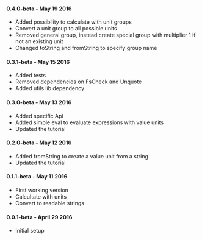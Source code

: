 #### 0.4.0-beta - May 19 2016
* Added possibility to calculate with unit groups
* Convert a unit group to all possible units
* Removed general group, instead create special group with multiplier 1 if not an existing unit
* Changed toString and fromString to specify group name

#### 0.3.1-beta - May 15 2016
* Added tests
* Removed dependencies on FsCheck and Unquote
* Added utils lib dependency

#### 0.3.0-beta - May 13 2016
* Added specific Api
* Added simple eval to evaluate expressions with value units
* Updated the tutorial

#### 0.2.0-beta - May 12 2016
* Added fromString to create a value unit from a string
* Updated the tutorial

#### 0.1.1-beta - May 11 2016
* First working version
* Calcultate with units
* Convert to readable strings

#### 0.0.1-beta - April 29 2016
* Initial setup